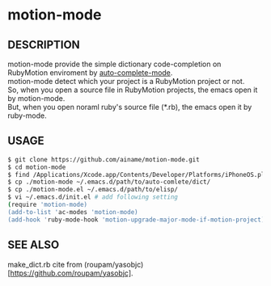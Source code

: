 # motion-mode
## DESCRIPTION
motion-mode provide the simple dictionary code-completion on RubyMotion enviroment by [auto-complete-mode](http://github.com/auto-complete/auto-complete).  
motion-mode detect which your project is a RubyMotion project or not.  
So, when you open a source file in RubyMotion projects, the emacs open it by motion-mode.  
But, when you open noraml ruby's source file (*.rb), the emacs open it by ruby-mode.  

## USAGE
```sh
$ git clone https://github.com/ainame/motion-mode.git
$ cd motion-mode
$ find /Applications/Xcode.app/Contents/Developer/Platforms/iPhoneOS.platform/Developer/SDKs/iPhoneOS6.1.sdk/System/Library/Frameworks -name "*.h" | xargs ruby make_dict.rb
$ cp ./motion-mode ~/.emacs.d/path/to/auto-comlete/dict/
$ cp ./motion-mode.el ~/.emacs.d/path/to/elisp/
$ vi ~/.emacs.d/init.el # add following setting
(require 'motion-mode)
(add-to-list 'ac-modes 'motion-mode)
(add-hook 'ruby-mode-hook 'motion-upgrade-major-mode-if-motion-project)
```
## SEE ALSO
make_dict.rb cite from (roupam/yasobjc)[https://github.com/roupam/yasobjc].

